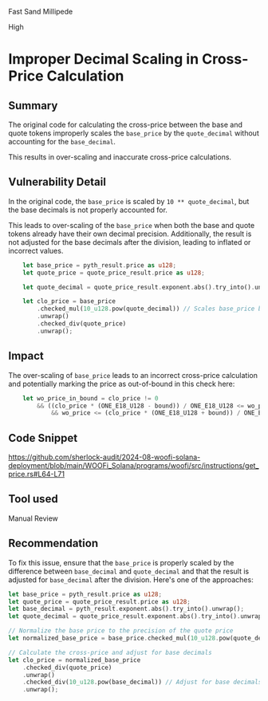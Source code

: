 Fast Sand Millipede

High

# Improper Decimal Scaling in Cross-Price Calculation

## Summary
The original code for calculating the cross-price between the base and quote tokens improperly scales the `base_price` by the `quote_decimal` without accounting for the `base_decimal`. 

This results in over-scaling and inaccurate cross-price calculations. 
## Vulnerability Detail
In the original code, the `base_price` is scaled by `10 ** quote_decimal`, but the base decimals is not properly accounted for. 

This leads to over-scaling of the `base_price` when both the base and quote tokens already have their own decimal precision. Additionally, the result is not adjusted for the base decimals after the division, leading to inflated or incorrect values.
```rust
    let base_price = pyth_result.price as u128;
    let quote_price = quote_price_result.price as u128;    

    let quote_decimal = quote_price_result.exponent.abs().try_into().unwrap();

    let clo_price = base_price
        .checked_mul(10_u128.pow(quote_decimal)) // Scales base_price by quote decimals
        .unwrap()
        .checked_div(quote_price)
        .unwrap();
```
## Impact
The over-scaling of `base_price` leads to an incorrect cross-price calculation and potentially marking the price as out-of-bound in this check here:
```rust
    let wo_price_in_bound = clo_price != 0
        && ((clo_price * (ONE_E18_U128 - bound)) / ONE_E18_U128 <= wo_price
            && wo_price <= (clo_price * (ONE_E18_U128 + bound)) / ONE_E18_U128);
```
## Code Snippet
https://github.com/sherlock-audit/2024-08-woofi-solana-deployment/blob/main/WOOFi_Solana/programs/woofi/src/instructions/get_price.rs#L64-L71
## Tool used

Manual Review

## Recommendation
To fix this issue, ensure that the `base_price` is properly scaled by the difference between `base_decimal` and `quote_decimal` and that the result is adjusted for `base_decimal` after the division. Here's one of the approaches:
```rust
let base_price = pyth_result.price as u128;
let quote_price = quote_price_result.price as u128;
let base_decimal = pyth_result.exponent.abs().try_into().unwrap();
let quote_decimal = quote_price_result.exponent.abs().try_into().unwrap();

// Normalize the base price to the precision of the quote price
let normalized_base_price = base_price.checked_mul(10_u128.pow(quote_decimal)).unwrap();

// Calculate the cross-price and adjust for base decimals
let clo_price = normalized_base_price
    .checked_div(quote_price)
    .unwrap()
    .checked_div(10_u128.pow(base_decimal)) // Adjust for base decimals
    .unwrap();
```